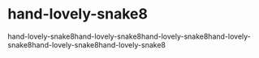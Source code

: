 # hand-lovely-snake8
hand-lovely-snake8hand-lovely-snake8hand-lovely-snake8hand-lovely-snake8hand-lovely-snake8hand-lovely-snake8
